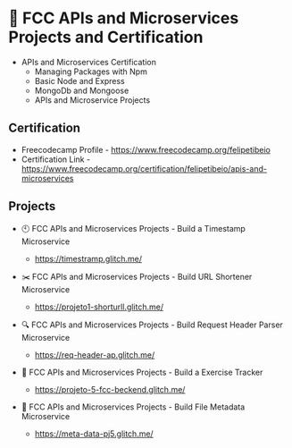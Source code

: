 # 📰 FCC APIs and Microservices Projects and Certification

- APIs and Microservices Certification
  - Managing Packages with Npm
  - Basic Node and Express
  - MongoDb and Mongoose
  - APIs and Microservice Projects

## Certification
  
- Freecodecamp Profile - https://www.freecodecamp.org/felipetibeio
- Certification Link - https://www.freecodecamp.org/certification/felipetibeio/apis-and-microservices

## Projects

- 🕙 FCC APIs and Microservices Projects - Build a Timestamp Microservice
  - https://timestramp.glitch.me/  

- ✂️ FCC APIs and Microservices Projects - Build URL Shortener Microservice  
  - https://projeto1-shorturll.glitch.me/

- 🔍 FCC APIs and Microservices Projects - Build Request Header Parser Microservice
  - https://req-header-ap.glitch.me/

- 🏃 FCC APIs and Microservices Projects - Build a Exercise Tracker
  - https://projeto-5-fcc-beckend.glitch.me/

- 📁 FCC APIs and Microservices Projects - Build File Metadata Microservice
  - https://meta-data-pj5.glitch.me/


